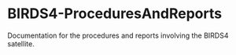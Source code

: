 # BIRDS4-ProceduresAndReports
 Documentation for the procedures and reports involving the BIRDS4 satellite.
